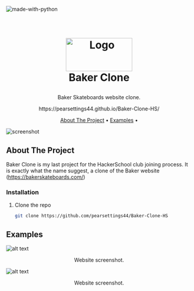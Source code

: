 ![made-with-python](https://img.shields.io/badge/Made%20with-Javascript-lightyellow)

<!-- LOGO -->
<br />
<h1>
<p align="center">
  <img src="https://seeklogo.com/images/B/Baker_Skateboards-logo-09C7E1E537-seeklogo.com.png" alt="Logo" width="180" height="90">
  <br>Baker Clone
</h1>
  <p align="center">
    Baker Skateboards website clone.
    <br />
    </p>
      <p align="center">
    https://pearsettings44.github.io/Baker-Clone-HS/
    <br />
    </p>
</p>
<p align="center">
  <a href="#about-the-project">About The Project</a> •
  <a href="#examples">Examples</a> •
</p>  

<p align="center">
  
![screenshot](img/clip.gif)
</p>                                                                                                                             
                                                                                                                                                      
## About The Project
Baker Clone is my last project for the HackerSchool club joining process. It is exactly what the name suggest, a clone of the Baker website (https://bakerskateboards.com/)

### Installation

1. Clone the repo
   ```sh
   git clone https://github.com/pearsettings44/Baker-Clone-HS
   ```

## Examples
![alt text](https://github.com/pearsettings44/Baker-Clone-HS/blob/main/pic1.png?raw=true)
<p align="center">Website screenshot.</p>

![alt text](https://github.com/pearsettings44/Baker-Clone-HS/blob/main/pic2.png?raw=true)
<p align="center">Website screenshot.</p>
